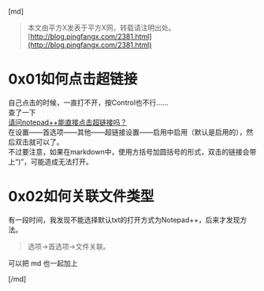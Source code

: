 [md]

>本文由平方X发表于平方X网，转载请注明出处。[http://blog.pingfangx.com/2381.html](http://blog.pingfangx.com/2381.html)

# 0x01如何点击超链接
自己点击的时候，一直打不开，按Control也不行……  
查了一下  
[请问notepad++能直接点击超链接吗？](http://tieba.baidu.com/p/3732677764)  
在设置——首选项——其他——超链接设置——启用中启用（默认是启用的），然后双击就可以了。  
不过要注意，如果在markdown中，使用方括号加圆括号的形式，双击的链接会带上“)”，可能造成无法打开。

# 0x02如何关联文件类型
有一段时间，我发现不能选择默认txt的打开方式为Notepad++，后来才发现方法。  
>选项→首选项→文件关联。  

可以把 md 也一起加上



[/md]
